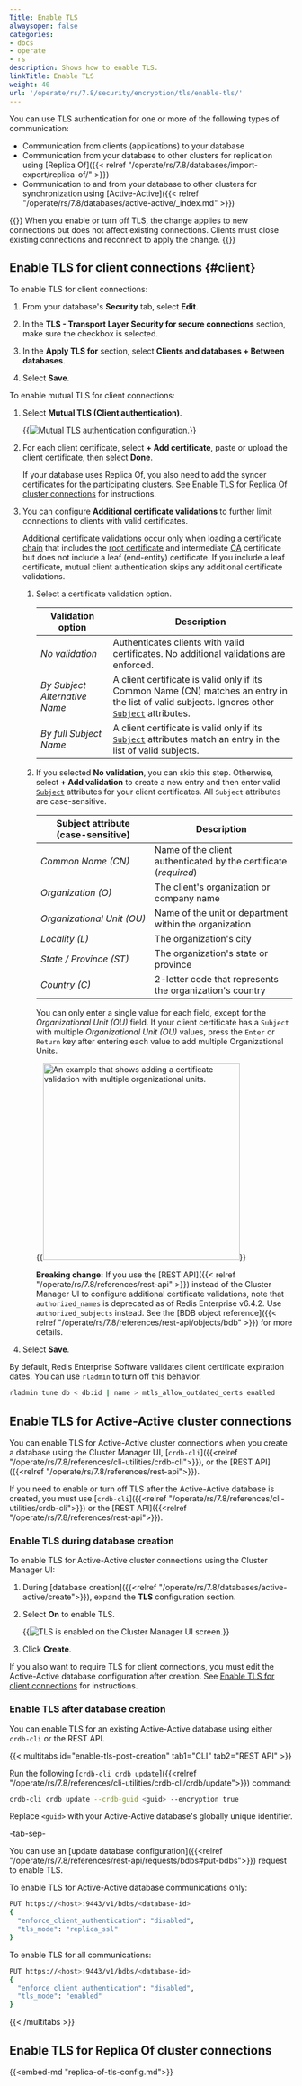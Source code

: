 ```yaml
---
Title: Enable TLS
alwaysopen: false
categories:
- docs
- operate
- rs
description: Shows how to enable TLS.
linkTitle: Enable TLS
weight: 40
url: '/operate/rs/7.8/security/encryption/tls/enable-tls/'
---
```


You can use TLS authentication for one or more of the following types of communication:

- Communication from clients (applications) to your database
- Communication from your database to other clusters for replication using [Replica Of]({{< relref "/operate/rs/7.8/databases/import-export/replica-of/" >}})
- Communication to and from your database to other clusters for synchronization using [Active-Active]({{< relref "/operate/rs/7.8/databases/active-active/_index.md" >}})

{{<note>}}
When you enable or turn off TLS, the change applies to new connections but does not affect existing connections. Clients must close existing connections and reconnect to apply the change.
{{</note>}}

## Enable TLS for client connections {#client}

To enable TLS for client connections:

1. From your database's **Security** tab, select **Edit**.

1. In the **TLS - Transport Layer Security for secure connections** section, make sure the checkbox is selected.

1. In the **Apply TLS for** section, select **Clients and databases + Between databases**.

1. Select **Save**.

To enable mutual TLS for client connections:

1. Select **Mutual TLS (Client authentication)**.

    {{<image filename="images/rs/screenshots/databases/security-mtls-clients-7-8-2.png"  alt="Mutual TLS authentication configuration.">}}

1. For each client certificate, select **+ Add certificate**, paste or upload the client certificate, then select **Done**.

    If your database uses Replica Of, you also need to add the syncer certificates for the participating clusters. See [Enable TLS for Replica Of cluster connections](#enable-tls-for-replica-of-cluster-connections) for instructions.

1. You can configure **Additional certificate validations** to further limit connections to clients with valid certificates.

    Additional certificate validations occur only when loading a [certificate chain](https://en.wikipedia.org/wiki/Chain_of_trust#Computer_security) that includes the [root certificate](https://en.wikipedia.org/wiki/Root_certificate) and intermediate [CA](https://en.wikipedia.org/wiki/Certificate_authority) certificate but does not include a leaf (end-entity) certificate. If you include a leaf certificate, mutual client authentication skips any additional certificate validations.

    1. Select a certificate validation option.

        | Validation option | Description |
        |-------------------|-------------|
        | _No validation_ | Authenticates clients with valid certificates. No additional validations are enforced. |
        | _By Subject Alternative Name_ | A client certificate is valid only if its Common Name (CN) matches an entry in the list of valid subjects. Ignores other [`Subject`](https://datatracker.ietf.org/doc/html/rfc5280#section-4.1.2.6) attributes. |
        | _By full Subject Name_ | A client certificate is valid only if its [`Subject`](https://datatracker.ietf.org/doc/html/rfc5280#section-4.1.2.6) attributes match an entry in the list of valid subjects. |

    1. If you selected **No validation**, you can skip this step. Otherwise, select **+ Add validation** to create a new entry and then enter valid [`Subject`](https://datatracker.ietf.org/doc/html/rfc5280#section-4.1.2.6) attributes for your client certificates. All `Subject` attributes are case-sensitive.

        | Subject attribute<br />(case-sensitive) | Description |
        |-------------------|-------------|
        | _Common Name (CN)_ | Name of the client authenticated by the certificate (_required_) |
        | _Organization (O)_ | The client's organization or company name |
        | <nobr>_Organizational Unit (OU)_</nobr> | Name of the unit or department within the organization |
        | _Locality (L)_ | The organization's city |
        | _State / Province (ST)_ | The organization's state or province |
        | _Country (C)_ | 2-letter code that represents the organization's country |

        You can only enter a single value for each field, except for the _Organizational Unit (OU)_ field. If your client certificate has a `Subject` with multiple  _Organizational Unit (OU)_ values, press the `Enter` or `Return` key after entering each value to add multiple Organizational Units.

        {{<image filename="images/rs/screenshots/databases/security-mtls-add-cert-validation-multi-ou.png" width="350px" alt="An example that shows adding a certificate validation with multiple organizational units.">}}

        **Breaking change:** If you use the [REST API]({{< relref "/operate/rs/7.8/references/rest-api" >}}) instead of the Cluster Manager UI to configure additional certificate validations, note that `authorized_names` is deprecated as of Redis Enterprise v6.4.2. Use `authorized_subjects` instead. See the [BDB object reference]({{< relref "/operate/rs/7.8/references/rest-api/objects/bdb" >}}) for more details.

1. Select **Save**.

By default, Redis Enterprise Software validates client certificate expiration dates.  You can use `rladmin` to turn off this behavior.

```sh
rladmin tune db < db:id | name > mtls_allow_outdated_certs enabled
```

## Enable TLS for Active-Active cluster connections

You can enable TLS for Active-Active cluster connections when you create a database using the Cluster Manager UI, [`crdb-cli`]({{<relref "/operate/rs/7.8/references/cli-utilities/crdb-cli">}}), or the [REST API]({{<relref "/operate/rs/7.8/references/rest-api">}}).

If you need to enable or turn off TLS after the Active-Active database is created, you must use [`crdb-cli`]({{<relref "/operate/rs/7.8/references/cli-utilities/crdb-cli">}}) or the [REST API]({{<relref "/operate/rs/7.8/references/rest-api">}}).

### Enable TLS during database creation

To enable TLS for Active-Active cluster connections using the Cluster Manager UI:

1. During [database creation]({{<relref "/operate/rs/7.8/databases/active-active/create">}}), expand the **TLS** configuration section.

1. Select **On** to enable TLS.

    {{<image filename="images/rs/screenshots/databases/active-active-databases/enable-tls-for-active-active-db.png" alt="TLS is enabled on the Cluster Manager UI screen.">}}

1. Click **Create**.

If you also want to require TLS for client connections, you must edit the Active-Active database configuration after creation. See [Enable TLS for client connections](#client) for instructions.

### Enable TLS after database creation

You can enable TLS for an existing Active-Active database using either `crdb-cli` or the REST API.

{{< multitabs id="enable-tls-post-creation"
tab1="CLI"
tab2="REST API" >}}

Run the following [`crdb-cli crdb update`]({{<relref "/operate/rs/7.8/references/cli-utilities/crdb-cli/crdb/update">}}) command:

```sh
crdb-cli crdb update --crdb-guid <guid> --encryption true
```

Replace `<guid>` with your Active-Active database's globally unique identifier.

-tab-sep-

You can use an [update database configuration]({{<relref "/operate/rs/7.8/references/rest-api/requests/bdbs#put-bdbs">}}) request to enable TLS.

To enable TLS for Active-Active database communications only:

```sh
PUT https://<host>:9443/v1/bdbs/<database-id>
{
  "enforce_client_authentication": "disabled",
  "tls_mode": "replica_ssl"
}
```

To enable TLS for all communications:

```sh
PUT https://<host>:9443/v1/bdbs/<database-id>
{
  "enforce_client_authentication": "disabled",
  "tls_mode": "enabled"
}
```

{{< /multitabs >}}

## Enable TLS for Replica Of cluster connections

{{<embed-md "replica-of-tls-config.md">}}
